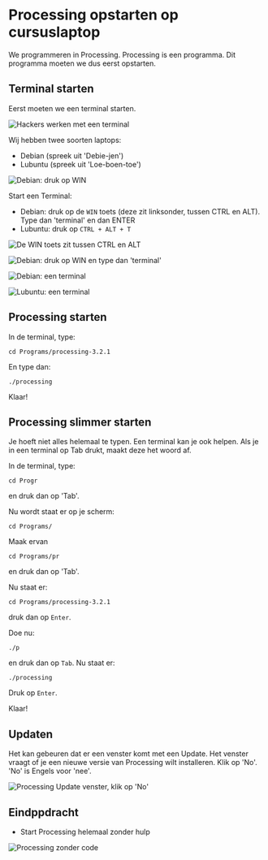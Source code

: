 # Processing opstarten op cursuslaptop

We programmeren in Processing.
Processing is een programma.
Dit programma moeten we dus eerst opstarten.

## Terminal starten

Eerst moeten we een terminal starten.

![Hackers werken met een terminal](ProcessingOpstartenOpCursusLaptopHackerMetTerminal.jpg)

Wij hebben twee soorten laptops:

  * Debian (spreek uit 'Debie-jen')
  * Lubuntu (spreek uit 'Loe-boen-toe')

![Debian: druk op WIN](ProcessingOpstartenOpCursusLaptopDebian.png)

Start een Terminal:

 * Debian: druk op de `WIN` toets (deze zit linksonder, tussen CTRL en ALT). Type dan 'terminal' en dan ENTER 
 * Lubuntu: druk op `CTRL + ALT + T`

![De WIN toets zit tussen CTRL en ALT](ProcessingOpstartenOpCursusLaptopCtrlWindowsAlt.jpg)

![Debian: druk op WIN en type dan 'terminal'](ProcessingOpstartenOpCursusLaptopIntypen.png)

![Debian: een terminal](ProcessingOpstartenOpCursusLaptopDebianTerminal.png)

![Lubuntu: een terminal](ProcessingOpstartenOpCursusLaptopLubuntuTerminal.png)

## Processing starten

In de terminal, type:

```
cd Programs/processing-3.2.1
```

En type dan:

```
./processing
```

Klaar!

## Processing slimmer starten
 
Je hoeft niet alles helemaal te typen.
Een terminal kan je ook helpen.
Als je in een terminal op Tab drukt, maakt deze het woord af.

In de terminal, type:

```
cd Progr
```

en druk dan op 'Tab'.

Nu wordt staat er op je scherm:

```
cd Programs/
```

Maak ervan

```
cd Programs/pr
```

en druk dan op 'Tab'.

Nu staat er:

```
cd Programs/processing-3.2.1
```

druk dan op `Enter`.

Doe nu:

```
./p
```

en druk dan op `Tab`. Nu staat er:

```
./processing
```

Druk op `Enter`.

Klaar!


## Updaten

Het kan gebeuren dat er een venster komt met een Update. Het venster vraagt
of je een nieuwe versie van Processing wilt installeren. Klik op 'No'. 'No' 
is Engels voor 'nee'.

![Processing Update venster, klik op 'No'](ProcessingOpstartenOpCursusLaptopNewVersionDialog.png)

## Eindppdracht
 
 * Start Processing helemaal zonder hulp

![Processing zonder code](ProcessingOpstartenOpCursusLaptopProcessing.png)
